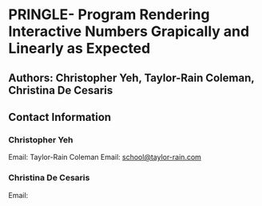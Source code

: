 # PRINGLE- Program Rendering Interactive Numbers Grapically and Linearly as Expected
## Authors: Christopher Yeh, Taylor-Rain Coleman, Christina De Cesaris
## Contact Information
### Christopher Yeh
Email:
Taylor-Rain Coleman 
Email: school@taylor-rain.com
### Christina De Cesaris
Email:
